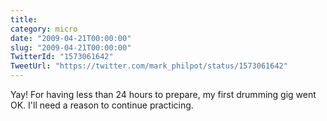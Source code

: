 ```yaml
---
title: 
category: micro
date: "2009-04-21T00:00:00"
slug: "2009-04-21T00:00:00"
TwitterId: "1573061642"
TweetUrl: "https://twitter.com/mark_philpot/status/1573061642"
---
```


Yay! For having less than 24 hours to prepare, my first drumming gig went OK.
I'll need a reason to continue practicing.
